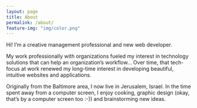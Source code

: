 ```yaml
---
layout: page
title: About
permalink: /about/
feature-img: "img/color.png"
---
```


Hi! I’m a creative management professional and new web developer.

My work professionally with organizations fueled my interest in technology solutions that can help an organization’s workflow... Over time, that tech-focus at work renewed my long-time interest in developing beautiful, intuitive websites and applications.

Originally from the Baltimore area, I now live in Jerusalem, Israel. In the time spent away from a computer screen, I enjoy cooking, graphic design (okay, that’s by a computer screen too :-)) and brainstorming new ideas.